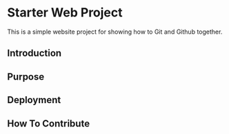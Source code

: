 # Starter Web Project

This is a simple website project for showing how to Git and Github together.

## Introduction

## Purpose

## Deployment

## How To Contribute
